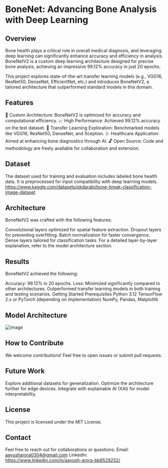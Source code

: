 # BoneNet: Advancing Bone Analysis with Deep Learning

## Overview
Bone health plays a critical role in overall medical diagnosis, and leveraging deep learning can significantly enhance accuracy and efficiency in analysis. BoneNetV2 is a custom deep learning architecture designed for precise bone analysis, achieving an impressive 99.12% accuracy in just 20 epochs.

This project explores state-of-the-art transfer learning models (e.g., VGG16, ResNet50, DenseNet, EfficientNet, etc.) and introduces BoneNetV2, a tailored architecture that outperformed standard models in this domain.

## Features
🚀 Custom Architecture: BoneNetV2 is optimized for accuracy and computational efficiency.
📈 High Performance: Achieved 99.12% accuracy on the test dataset.
🧠 Transfer Learning Exploration: Benchmarked models like VGG16, ResNet50, DenseNet, and Xception.
🩺 Healthcare Application: Aimed at enhancing bone diagnostics through AI.
🔓 Open Source: Code and methodology are freely available for collaboration and extension.

## Dataset
The dataset used for training and evaluation includes labeled bone health data. It is preprocessed for input compatibility with deep learning models.
https://www.kaggle.com/datasets/pkdarabi/bone-break-classification-image-dataset

## Architecture
BoneNetV2 was crafted with the following features:

Convolutional layers optimized for spatial feature extraction.
Dropout layers for preventing overfitting.
Batch normalization for faster convergence.
Dense layers tailored for classification tasks.
For a detailed layer-by-layer explanation, refer to the model architecture section.

## Results
BoneNetV2 achieved the following:

Accuracy: 99.12% in 20 epochs.
Loss: Minimized significantly compared to other architectures.
Outperformed transfer learning models in both training and testing scenarios.
Getting Started
Prerequisites
Python 3.12
TensorFlow 2.x or PyTorch (depending on implementation)
NumPy, Pandas, Matplotlib

## Model Architecture
![image](https://github.com/user-attachments/assets/8be44965-1720-44a7-998c-1ac72008d30f)

## How to Contribute
We welcome contributions! Feel free to open issues or submit pull requests.

## Future Work
Explore additional datasets for generalization.
Optimize the architecture further for edge devices.
Integrate with explainable AI (XAI) for model interpretability.

## License
This project is licensed under the MIT License.

## Contact
Feel free to reach out for collaborations or questions:
Email: aayusharora0304@gmail.com
LinkedIn: https://www.linkedin.com/in/aayush-arora-bb8529252/
